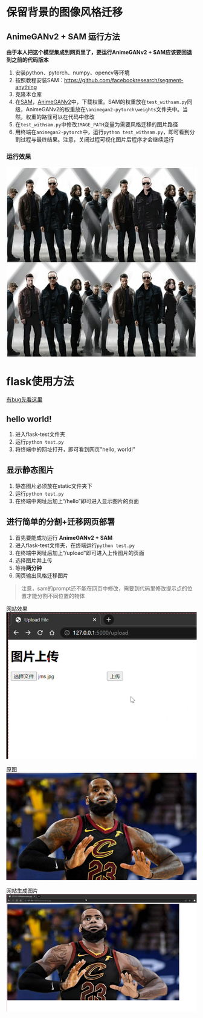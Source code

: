 # 保留背景的图像风格迁移

## AnimeGANv2 + SAM 运行方法

**由于本人把这个模型集成到网页里了，要运行AnimeGANv2 + SAM应该要回退到之前的代码版本**
1. 安装python、pytorch、numpy、opencv等环境
2. 按照教程安装SAM：https://github.com/facebookresearch/segment-anything
3. 克隆本仓库
4. 在[SAM](https://github.com/facebookresearch/segment-anything#model-checkpoints)，[AnimeGANv2](https://github.com/bryandlee/animegan2-pytorch/tree/main/weights)中，下载权重。SAM的权重放在`test_withsam.py`同级，AnimeGANv2的权重放在`\animegan2-pytorch\weights`文件夹中。当然，权重的路径可以在代码中修改
5. 在`test_withsam.py`中修改`IMAGE_PATH`变量为需要风格迁移的图片路径
6. 用终端在`animegan2-pytorch`中，运行`python test_withsam.py`，即可看到分割过程与最终结果。注意，关闭过程可视化图片后程序才会继续运行

### 运行效果

![原图](/animegan2-pytorch/samples/results/拼图.jpg "原图")

# flask使用方法

[有bug先看这里](https://blog.csdn.net/qq_39548074/article/details/104414158)
## hello world!
1. 进入flask-test文件夹
2. 运行`python test.py`
3. 将终端中的网址打开，即可看到网页"hello, world!"

## 显示静态图片
1. 静态图片必须放在static文件夹下
2. 运行`python test.py`
3. 在终端中网址后加上“/hello”即可进入显示图片的页面
## 进行简单的分割+迁移网页部署
1. 首先要能成功运行 **AnimeGANv2 + SAM**
2. 进入flask-test文件夹，在终端运行`python test.py`
3. 在终端中网址后加上“/upload”即可进入上传图片的页面
4. 选择图片并上传
5. 等待**两分钟**
6. 网页输出风格迁移图片
> 注意，sam的prompt还不能在网页中修改，需要到代码里修改提示点的位置才能分割不同位置的物体

网站效果
![网站](flask-test/demo/proc1.png)

原图
![原图](flask-test/demo/jms.jpg)

网站生成图片
![网站生成](flask-test/demo/proc2.png)